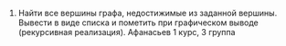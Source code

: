 1.	Найти все вершины графа, недостижимые из заданной вершины. Вывести в виде списка и пометить при графическом выводе (рекурсивная реализация).
Афанасьев 1 курс, 3 группа
